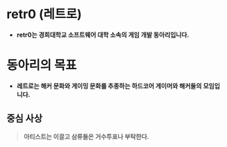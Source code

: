<!-- TITLE: retr0 -->
<!-- SUBTITLE: 레트로(retr0) 동아리를 소개합니다 -->



# retr0 (레트로)
* **retr0는 경희대학교 소프트웨어 대학 소속의 게임 개발 동아리입니다.**

# 동아리의 목표
* **레트로는 해커 문화와 게이밍 문화를 추종하는 하드코어 게이머와 해커들의 모임입니다.**

## 중심 사상
> **아티스트는 이끌고 삼류들은 거수투표나 부탁한다.**